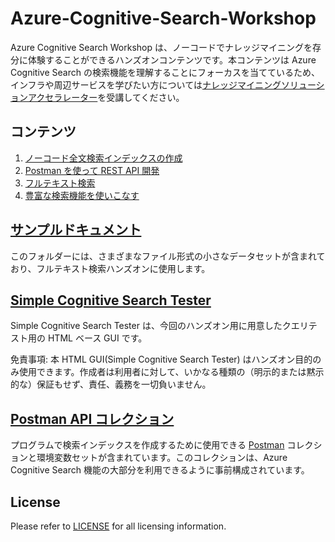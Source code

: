# Azure-Cognitive-Search-Workshop

Azure Cognitive Search Workshop は、ノーコードでナレッジマイニングを存分に体験することができるハンズオンコンテンツです。本コンテンツは Azure Cognitive Search の検索機能を理解することにフォーカスを当てているため、インフラや周辺サービスを学びたい方については[ナレッジマイニングソリューションアクセラレーター](https://github.com/nohanaga/azure-search-knowledge-mining)を受講してください。

## コンテンツ

1. [ノーコード全文検索インデックスの作成](CreateIndex.md)
1. [Postman を使って REST API 開発](UsingPostman.md)
1. [フルテキスト検索](FullTextSearch.md)
1. [豊富な検索機能を使いこなす](AdvancedSearch.md)

## [サンプルドキュメント](/sample)
このフォルダーには、さまざまなファイル形式の小さなデータセットが含まれており、フルテキスト検索ハンズオンに使用します。

## [Simple Cognitive Search Tester](https://github.com/nohanaga/Azure-Cognitive-Search-Workshop/tree/main/gui)
Simple Cognitive Search Tester は、今回のハンズオン用に用意したクエリテスト用の HTML ベース GUI です。

免責事項: 本 HTML GUI(Simple Cognitive Search Tester) はハンズオン目的のみ使用できます。作成者は利用者に対して、いかなる種類の（明示的または黙示的な）保証もせず、責任、義務を一切負いません。

## [Postman API コレクション](https://github.com/nohanaga/Azure-Cognitive-Search-Workshop/tree/main/postman)
プログラムで検索インデックスを作成するために使用できる [Postman](https://www.postman.com/) コレクションと環境変数セットが含まれています。このコレクションは、Azure Cognitive Search 機能の大部分を利用できるように事前構成されています。

## License
Please refer to [LICENSE](LICENSE) for all licensing information.